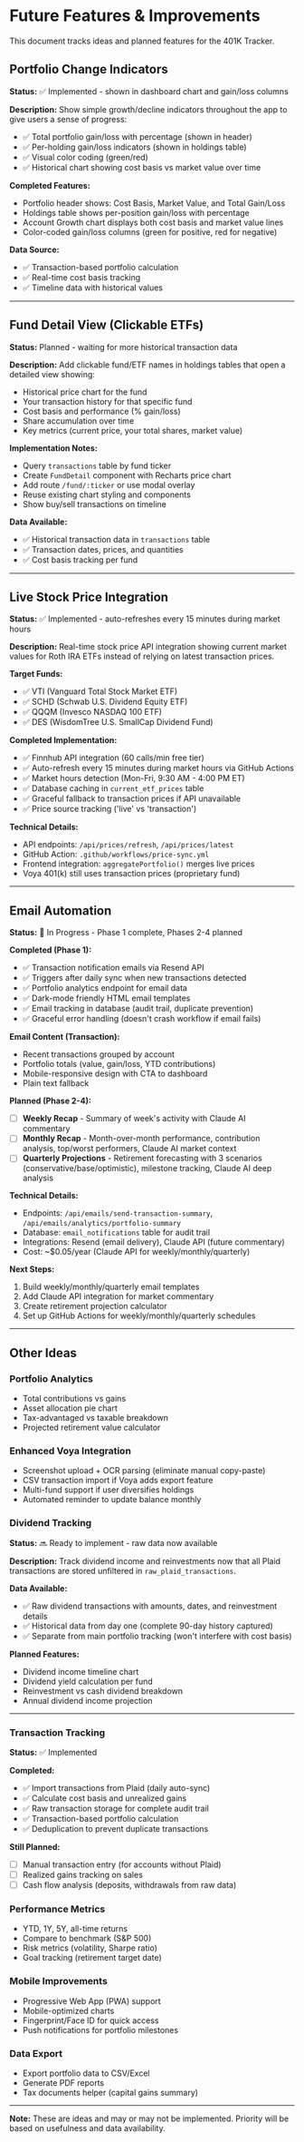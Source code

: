 # Future Features & Improvements

This document tracks ideas and planned features for the 401K Tracker.

## Portfolio Change Indicators

**Status:** ✅ Implemented - shown in dashboard chart and gain/loss columns

**Description:**
Show simple growth/decline indicators throughout the app to give users a sense of progress:
- ✅ Total portfolio gain/loss with percentage (shown in header)
- ✅ Per-holding gain/loss indicators (shown in holdings table)
- ✅ Visual color coding (green/red)
- ✅ Historical chart showing cost basis vs market value over time

**Completed Features:**
- Portfolio header shows: Cost Basis, Market Value, and Total Gain/Loss
- Holdings table shows per-position gain/loss with percentage
- Account Growth chart displays both cost basis and market value lines
- Color-coded gain/loss columns (green for positive, red for negative)

**Data Source:**
- ✅ Transaction-based portfolio calculation
- ✅ Real-time cost basis tracking
- ✅ Timeline data with historical values

---

## Fund Detail View (Clickable ETFs)

**Status:** Planned - waiting for more historical transaction data

**Description:**
Add clickable fund/ETF names in holdings tables that open a detailed view showing:
- Historical price chart for the fund
- Your transaction history for that specific fund
- Cost basis and performance (% gain/loss)
- Share accumulation over time
- Key metrics (current price, your total shares, market value)

**Implementation Notes:**
- Query `transactions` table by fund ticker
- Create `FundDetail` component with Recharts price chart
- Add route `/fund/:ticker` or use modal overlay
- Reuse existing chart styling and components
- Show buy/sell transactions on timeline

**Data Available:**
- ✅ Historical transaction data in `transactions` table
- ✅ Transaction dates, prices, and quantities
- ✅ Cost basis tracking per fund

---

## Live Stock Price Integration

**Status:** ✅ Implemented - auto-refreshes every 15 minutes during market hours

**Description:**
Real-time stock price API integration showing current market values for Roth IRA ETFs instead of relying on latest transaction prices.

**Target Funds:**
- ✅ VTI (Vanguard Total Stock Market ETF)
- ✅ SCHD (Schwab U.S. Dividend Equity ETF)
- ✅ QQQM (Invesco NASDAQ 100 ETF)
- ✅ DES (WisdomTree U.S. SmallCap Dividend Fund)

**Completed Implementation:**
- ✅ Finnhub API integration (60 calls/min free tier)
- ✅ Auto-refresh every 15 minutes during market hours via GitHub Actions
- ✅ Market hours detection (Mon-Fri, 9:30 AM - 4:00 PM ET)
- ✅ Database caching in `current_etf_prices` table
- ✅ Graceful fallback to transaction prices if API unavailable
- ✅ Price source tracking ('live' vs 'transaction')

**Technical Details:**
- API endpoints: `/api/prices/refresh`, `/api/prices/latest`
- GitHub Action: `.github/workflows/price-sync.yml`
- Frontend integration: `aggregatePortfolio()` merges live prices
- Voya 401(k) still uses transaction prices (proprietary fund)

---

## Email Automation

**Status:** 🚧 In Progress - Phase 1 complete, Phases 2-4 planned

**Completed (Phase 1):**
- ✅ Transaction notification emails via Resend API
- ✅ Triggers after daily sync when new transactions detected
- ✅ Portfolio analytics endpoint for email data
- ✅ Dark-mode friendly HTML email templates
- ✅ Email tracking in database (audit trail, duplicate prevention)
- ✅ Graceful error handling (doesn't crash workflow if email fails)

**Email Content (Transaction):**
- Recent transactions grouped by account
- Portfolio totals (value, gain/loss, YTD contributions)
- Mobile-responsive design with CTA to dashboard
- Plain text fallback

**Planned (Phase 2-4):**
- [ ] **Weekly Recap** - Summary of week's activity with Claude AI commentary
- [ ] **Monthly Recap** - Month-over-month performance, contribution analysis, top/worst performers, Claude AI market context
- [ ] **Quarterly Projections** - Retirement forecasting with 3 scenarios (conservative/base/optimistic), milestone tracking, Claude AI deep analysis

**Technical Details:**
- Endpoints: `/api/emails/send-transaction-summary`, `/api/emails/analytics/portfolio-summary`
- Database: `email_notifications` table for audit trail
- Integrations: Resend (email delivery), Claude API (future commentary)
- Cost: ~$0.05/year (Claude API for weekly/monthly/quarterly)

**Next Steps:**
1. Build weekly/monthly/quarterly email templates
2. Add Claude API integration for market commentary
3. Create retirement projection calculator
4. Set up GitHub Actions for weekly/monthly/quarterly schedules

---

## Other Ideas

### Portfolio Analytics
- Total contributions vs gains
- Asset allocation pie chart
- Tax-advantaged vs taxable breakdown
- Projected retirement value calculator

### Enhanced Voya Integration
- Screenshot upload + OCR parsing (eliminate manual copy-paste)
- CSV transaction import if Voya adds export feature
- Multi-fund support if user diversifies holdings
- Automated reminder to update balance monthly

### Dividend Tracking

**Status:** 🔜 Ready to implement - raw data now available

**Description:**
Track dividend income and reinvestments now that all Plaid transactions are stored unfiltered in `raw_plaid_transactions`.

**Data Available:**
- ✅ Raw dividend transactions with amounts, dates, and reinvestment details
- ✅ Historical data from day one (complete 90-day history captured)
- ✅ Separate from main portfolio tracking (won't interfere with cost basis)

**Planned Features:**
- Dividend income timeline chart
- Dividend yield calculation per fund
- Reinvestment vs cash dividend breakdown
- Annual dividend income projection

---

### Transaction Tracking

**Status:** ✅ Implemented

**Completed:**
- ✅ Import transactions from Plaid (daily auto-sync)
- ✅ Calculate cost basis and unrealized gains
- ✅ Raw transaction storage for complete audit trail
- ✅ Transaction-based portfolio calculation
- ✅ Deduplication to prevent duplicate transactions

**Still Planned:**
- [ ] Manual transaction entry (for accounts without Plaid)
- [ ] Realized gains tracking on sales
- [ ] Cash flow analysis (deposits, withdrawals from raw data)

### Performance Metrics
- YTD, 1Y, 5Y, all-time returns
- Compare to benchmark (S&P 500)
- Risk metrics (volatility, Sharpe ratio)
- Goal tracking (retirement target date)

### Mobile Improvements
- Progressive Web App (PWA) support
- Mobile-optimized charts
- Fingerprint/Face ID for quick access
- Push notifications for portfolio milestones

### Data Export
- Export portfolio data to CSV/Excel
- Generate PDF reports
- Tax documents helper (capital gains summary)

---

**Note:** These are ideas and may or may not be implemented. Priority will be based on usefulness and data availability.
